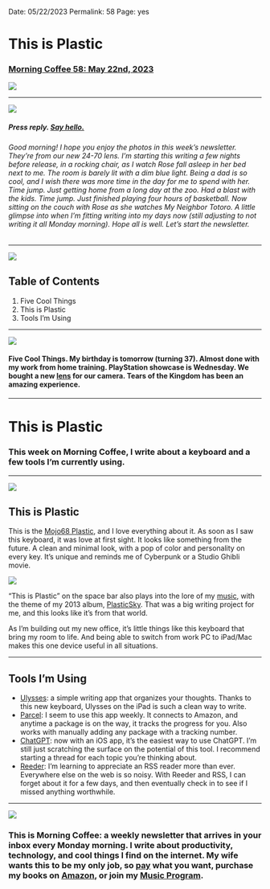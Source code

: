 
Date: 05/22/2023
Permalink: 58
Page: yes

# This is Plastic

### [Morning Coffee 58: May 22nd, 2023][1]

![][image-1]

---- 

![][image-2]

##### Press reply. [Say hello.][2]

###### Good morning! I hope you enjoy the photos in this week’s newsletter. They’re from our new 24-70 lens. I’m starting this writing a few nights before release, in a rocking chair, as I watch Rose fall asleep in her bed next to me. The room is barely lit with a dim blue light. Being a dad is so cool, and I wish there was more time in the day for me to spend with her. Time jump. Just getting home from a long day at the zoo. Had a blast with the kids. Time jump. Just finished playing four hours of basketball. Now sitting on the couch with Rose as she watches My Neighbor Totoro. A little glimpse into when I’m fitting writing into my days now (still adjusting to not writing it all Monday morning). Hope all is well. Let’s start the newsletter.

---- 

![][image-3]

## Table of Contents

1. Five Cool Things
2. This is Plastic
3. Tools I’m Using

---- 

![][image-4]

#### Five Cool Things. My birthday is tomorrow (turning 37). Almost done with my work from home training. PlayStation showcase is Wednesday. We bought a new [lens][3] for our camera. Tears of the Kingdom has been an amazing experience.

---- 

# This is Plastic

### This week on Morning Coffee, I write about a keyboard and a few tools I’m currently using.

---- 

![][image-5]

## This is Plastic

This is the [Mojo68 Plastic][4], and I love everything about it. As soon as I saw this keyboard, it was love at first sight. It looks like something from the future. A clean and minimal look, with a pop of color and personality on every key. It’s unique and reminds me of Cyberpunk or a Studio Ghibli movie.

![][image-6]

“This is Plastic” on the space bar also plays into the lore of my [music][5], with the theme of my 2013 album, [PlasticSky][6]. That was a big writing project for me, and this looks like it’s from that world.

As I’m building out my new office, it’s little things like this keyboard that bring my room to life. And being able to switch from work PC to iPad/Mac makes this one device useful in all situations.

---- 

## Tools I’m Using

- [Ulysses][7]: a simple writing app that organizes your thoughts. Thanks to this new keyboard, Ulysses on the iPad is such a clean way to write.
- [Parcel][8]: I seem to use this app weekly. It connects to Amazon, and anytime a package is on the way, it tracks the progress for you. Also works with manually adding any package with a tracking number.
- [ChatGPT][9]: now with an iOS app, it’s the easiest way to use ChatGPT. I’m still just scratching the surface on the potential of this tool. I recommend starting a thread for each topic you’re thinking about.
- [Reeder][10]: I’m learning to appreciate an RSS reader more than ever. Everywhere else on the web is so noisy. With Reeder and RSS, I can forget about it for a few days, and then eventually check in to see if I missed anything worthwhile.

---- 

![][image-7]

### This is Morning Coffee: a weekly newsletter that arrives in your inbox every Monday morning. I write about productivity, technology, and cool things I find on the internet. My wife wants this to be my only job, so [pay][11] what you want, purchase my books on [Amazon][12], or join my [Music Program][13].

[1]:	https://nashp.com/052223
[2]:	mailto:nashp@me.com
[3]:	https://electronics.sony.com/imaging/lenses/all-e-mount/p/sel2470gm
[4]:	https://www.melgeek.com/products/melgeek-mojo68-plastic-see-through-custom-programmable-mechanical-keyboard
[5]:	https://nashp.com/music
[6]:	https://nashp.com/plasticsky
[7]:	https://ulysses.app
[8]:	https://parcelapp.net
[9]:	https://apps.apple.com/app/openai-chatgpt/id6448311069
[10]:	https://apps.apple.com/app/id1529445840
[11]:	https://buy.stripe.com/fZe4jqd135LRc4U4gj
[12]:	https://www.amazon.com/dp/B0CQQG3JCF?binding=paperback&ref=dbs_dp_awt_sb_pc_tpbk
[13]:	https://patreon.com/nashp

[image-1]:	https://nashp.com/_media/mc.gif
[image-2]:	https://i.imgur.com/QIJOpfi.jpg
[image-3]:	https://i.imgur.com/eO2hcg2.jpg
[image-4]:	https://i.imgur.com/tnk6QR1.jpg
[image-5]:	https://i.imgur.com/bEIXQF9.jpg
[image-6]:	https://i.imgur.com/QpQXsDr.jpg
[image-7]:	https://i.imgur.com/MwejBou.jpg